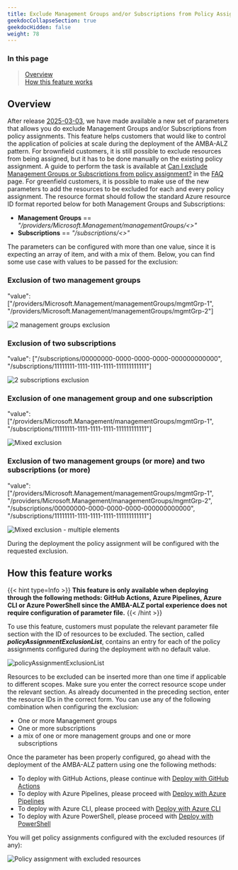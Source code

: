 ```yaml
---
title: Exclude Management Groups and/or Subscriptions from Policy Assignment
geekdocCollapseSection: true
geekdocHidden: false
weight: 78
---
```


### In this page

> [Overview](../Exclude_resources_from_policy_assignment#overview) </br>
> [How this feature works](../Exclude_resources_from_policy_assignment#how-this-feature-works) </br>

## Overview

After release [2025-03-03](../../Overview/Whats-New#2025-03-03), we have made available a new set of parameters that allows you do exclude Management Groups and/or Subscriptions from policy assignments. This feature helps customers that would like to control the application of policies at scale during the deployment of the AMBA-ALZ pattern. For brownfield customers, it is still possible to exclude resources from being assigned, but it has to be done manually on the existing policy assignment. A guide to perform the task is available at [Can I exclude Management Groups or Subscriptions from policy assignment?](../../Resources/FAQ#can-i-exclude-management-groups-or-subscriptions-from-policy-assignment) in the [FAQ](../../Resources/FAQ) page. For greenfield customers, it is possible to make use of the new parameters to add the resources to be excluded for each and every policy assignment. The resource format should follow the standard Azure resource ID format reported below for both Management Groups and Subscriptions:

- **Management Groups** == *"/providers/Microsoft.Management/managementGroups/<<management group id>>"*
- **Subscriptions** == *"/subscriptions/<<subscription id>>"*

The parameters can be configured with more than one value, since it is expecting an array of item, and with a mix of them. Below, you can find some use case with values to be passed for the exclusion:

### Exclusion of two management groups

"value": ["/providers/Microsoft.Management/managementGroups/mgmtGrp-1", "/providers/Microsoft.Management/managementGroups/mgmtGrp-2"]

  ![2 management groups exclusion](../../media/AssignmentsExclusion-1.png)

### Exclusion of two subscriptions

"value": ["/subscriptions/00000000-0000-0000-0000-000000000000", "/subscriptions/11111111-1111-1111-1111-111111111111"]

![2 subscriptions exclusion](../../media/AssignmentsExclusion-2.png)

### Exclusion of one management group and one subscription

"value": ["/providers/Microsoft.Management/managementGroups/mgmtGrp-1", "/subscriptions/11111111-1111-1111-1111-111111111111"]

![Mixed exclusion](../../media/AssignmentsExclusion-3.png)

### Exclusion of two management groups (or more) and two subscriptions (or more)

"value": ["/providers/Microsoft.Management/managementGroups/mgmtGrp-1", "/providers/Microsoft.Management/managementGroups/mgmtGrp-2", "/subscriptions/00000000-0000-0000-0000-000000000000", "/subscriptions/11111111-1111-1111-1111-111111111111"]

![Mixed exclusion - multiple elements](../../media/AssignmentsExclusion-4.png)

During the deployment the policy assignment will be configured with the requested exclusion.

## How this feature works

{{< hint type=Info >}}
**This feature is only available when deploying through the following methods: GitHub Actions, Azure Pipelines, Azure CLI or Azure PowerShell since the AMBA-ALZ portal experience does not require configuration of parameter file.**
{{< /hint >}}

To use this feature, customers must populate the relevant parameter file section with the ID of resources to be excluded. The section, called _**policyAssignmentExclusionList**_, contains an entry for each of the policy assignments configured during the deployment with no default value.

![policyAssignmentExclusionList](../../media/AssignmentsExclusion-5.png)

Resources to be excluded can be inserted more than one time if applicable to different scopes. Make sure you enter the correct resource scope under the relevant section. As already documented in the preceding section, enter the resource IDs in the correct form. You can use any of the following combination when configuring the exclusion:

- One or more Management groups
- One or more subscriptions
- a mix of one or more management groups and one or more subscriptions

Once the parameter has been properly configured, go ahead with the deployment of the AMBA-ALZ pattern using one the following methods:

- To deploy with GitHub Actions, please continue with [Deploy with GitHub Actions](../deploy/Deploy-with-GitHub-Actions)
- To deploy with Azure Pipelines, please proceed with [Deploy with Azure Pipelines](../deploy/Deploy-with-Azure-Pipelines)
- To deploy with Azure CLI, please proceed with [Deploy with Azure CLI](../deploy/Deploy-with-Azure-CLI)
- To deploy with Azure PowerShell, please proceed with [Deploy with PowerShell](../deploy/Deploy-with-Azure-PowerShell)

You will get policy assignments configured with the excluded resources (if any):

![Policy assignment with excluded resources](../../media/AssignmentsExclusion-6.png)
